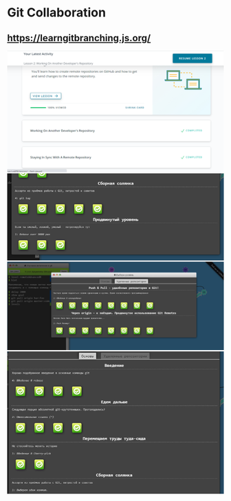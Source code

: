 # Git Collaboration

## https://learngitbranching.js.org/

![Screen#1](https://github.com/AntonGluschuk/kottans-frontend/blob/main/task_git_collaboration/1.png)
![Screen#2](https://github.com/AntonGluschuk/kottans-frontend/blob/main/task_git_collaboration/2.png)
![Screen#3](https://github.com/AntonGluschuk/kottans-frontend/blob/main/task_git_collaboration/3.png)
![Screen#4](https://github.com/AntonGluschuk/kottans-frontend/blob/main/task_git_collaboration/4.png)